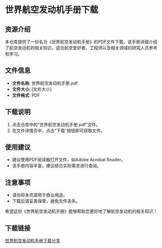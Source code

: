 # 世界航空发动机手册下载

## 资源介绍

本仓库提供了一份名为《世界航空发动机手册》的PDF文件下载。该手册详细介绍了航空发动机的相关知识，适合航空爱好者、工程师以及相关领域的研究人员参考和学习。

## 文件信息

- **文件名称**: 世界航空发动机手册.pdf
- **文件大小**: [文件大小]
- **文件格式**: PDF

## 下载说明

1. 点击仓库中的“世界航空发动机手册.pdf”文件。
2. 在文件详情页中，点击“下载”按钮即可获取文件。

## 使用建议

- 建议使用PDF阅读器打开文件，如Adobe Acrobat Reader。
- 该手册内容丰富，建议结合实际需求进行查阅。

## 注意事项

- 请勿将本资源用于商业用途。
- 下载后请妥善保管，避免文件丢失。

希望这份《世界航空发动机手册》能够帮助您更好地了解航空发动机的相关知识！

## 下载链接

[世界航空发动机手册下载分享](https://pan.quark.cn/s/0e78cc5781e8)